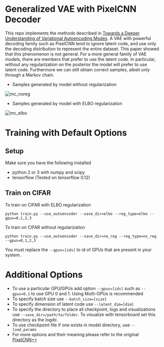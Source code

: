 # Generalized VAE with PixelCNN Decoder

This repo implements the methods described in [Towards a Deeper Understanding of Variational Autoencoding Modes](https://arxiv.org/abs/1702.08658). A VAE with powerful decoding family such as PixelCNN tend to ignore latent code, and use only the decoding distribution to represent the entire dataset. This paper showed that this phenomenon is not general. For a more general family of VAE models, there are members that prefer to use the latent code. In particular, without any regularization on the posterior the model will prefer to use latent code. Furthermore we can still obtain correct samples, albeit only through a Markov chain.

- Samples generated by model without regularization

![mc_noreg](plots/pixel_vae_cifar_mc_noreg.png)

- Samples generated by model with ELBO regularization

![mc_elbo](plots/pixel_vae_cifar_mc_elbo.png)

# Training with Default Options

## Setup

Make sure you have the following installed

- python 2 or 3 with numpy and scipy
- tensorflow (Tested on tensorflow 0.12)

## Train on CIFAR

To train on CIFAR with ELBO regularization

```python train.py --use_autoencoder --save_dir=elbo --reg_type=elbo --gpus=0,1,2,3``` 

To train on CIFAR without regularization

```python train.py --use_autoencoder --save_dir=no_reg --reg_type=no_reg --gpus=0,1,2,3```

You must replace the ```--gpus=[ids]``` to id of GPUs that are present in your system. 

# Additional Options

- To use a particular GPU/GPUs add option ```--gpus=[ids]``` such as ```--gpus=0,1``` to use GPU 0 and 1. Using Multi-GPUs is recommended
- To specify batch size use ```--batch_size=[size]```
- To specify dimension of latent code use ```--latent_dim=[dim]```
- To specify the directory to place all checkpoint, logs and visualizations use ```--save_dir=/path/to/folder```. To visualize with tensorboard set this directory as the logdir.
- To use checkpoint file if one exists in model directory, use ```--load_params```
- For more options and their meaning please refer to the original [PixelCNN++](https://github.com/openai/pixel-cnn)


